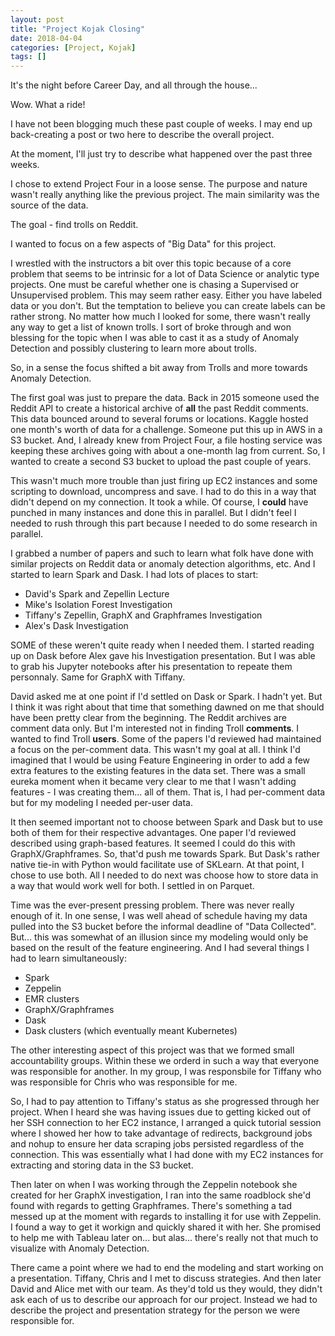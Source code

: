 ```yaml
---
layout: post
title: "Project Kojak Closing"
date: 2018-04-04
categories: [Project, Kojak]
tags: []
---
```


It's the night before Career Day, and all through the house...

Wow.  What a ride!

I have not been blogging much these past couple of weeks.  I may end up back-creating a post or two
here to describe the overall project.

At the moment, I'll just try to describe what happened over the past three weeks.

I chose to extend Project Four in a loose sense.  The purpose and nature wasn't really anything like
the previous project.  The main similarity was the source of the data.

The goal - find trolls on Reddit.

I wanted to focus on a few aspects of "Big Data" for this project.

I wrestled with the instructors a bit over this topic because of a core problem that seems to be
intrinsic for a lot of Data Science or analytic type projects.  One must be careful whether one is
chasing a Supervised or Unsupervised problem.  This may seem rather easy.  Either you have labeled
data or you don't.  But the temptation to believe you can create labels can be rather strong.
No matter how much I looked for some, there wasn't really any way to get a list of known trolls.
I sort of broke through and won blessing for the topic when I was able to cast it as a study of
Anomaly Detection and possibly clustering to learn more about trolls.

So, in a sense the focus shifted a bit away from Trolls and more towards Anomaly Detection.

The first goal was just to prepare the data.  Back in 2015 someone used the Reddit API to create
a historical archive of **all** the past Reddit comments.  This data bounced around to several
forums or locations.  Kaggle hosted one month's worth of data for a challenge.  Someone put this
up in AWS in a S3 bucket.  And, I already knew from Project Four, a file hosting service was
keeping these archives going with about a one-month lag from current.  So, I wanted to create
a second S3 bucket to upload the past couple of years.

This wasn't much more trouble than just firing up EC2 instances and some scripting to download,
uncompress and save.  I had to do this in a way that didn't depend on my connection.  It took a
while.  Of course, I **could** have punched in many instances and done this in parallel.  But
I didn't feel I needed to rush through this part because I needed to do some research in parallel.

I grabbed a number of papers and such to learn what folk have done with similar projects on
Reddit data or anomaly detection algorithms, etc.  And I started to learn Spark and Dask.  I had
lots of places to start:
* David's Spark and Zepellin Lecture
* Mike's Isolation Forest Investigation
* Tiffany's Zepellin, GraphX and Graphframes Investigation
* Alex's Dask Investigation 

SOME of these weren't quite ready when I needed them.  I started reading up on Dask before Alex
gave his Investigation presentation.  But I was able to grab his Jupyter notebooks after his
presentation to repeate them personnaly.  Same for GraphX with Tiffany.

David asked me at one point if I'd settled on Dask or Spark.  I hadn't yet.  But I think it was
right about that time that something dawned on me that should have been pretty clear from the
beginning.  The Reddit archives are comment data only.  But I'm interested not in finding
Troll **comments**.  I wanted to find Troll **users**.  Some of the papers I'd reviewed had
maintained a focus on the per-comment data.  This wasn't my goal at all.  I think I'd imagined
that I would be using Feature Engineering in order to add a few extra features to the existing
features in the data set.  There was a small eureka moment when it became very clear to me that
I wasn't adding features - I was creating them... all of them.  That is, I had per-comment data but for my
modeling I needed per-user data.

It then seemed important not to choose between Spark and Dask but to use both of them for their
respective advantages.  One paper I'd reviewed described using graph-based features.  It seemed I
could do this with GraphX/Graphframes.  So, that'd push me towards Spark.  But Dask's rather native
tie-in with Python would facilitate use of SKLearn.  At that point, I chose to use both.
All I needed to do next was choose how to store data in a way that would work well for both.
I settled in on Parquet. 

Time was the ever-present pressing problem.  There was never really enough of it.  In one sense, I
was well ahead of schedule having my data pulled into the S3 bucket before the informal deadline of
"Data Collected".  But... this was somewhat of an illusion since my modeling would only be based on
the result of the feature engineering.  And I had several things I had to learn simultaneously:
* Spark
* Zeppelin
* EMR clusters
* GraphX/Graphframes
* Dask
* Dask clusters (which eventually meant Kubernetes)

The other interesting aspect of this project was that we formed small accountability groups.
Within these we orderd in such a way that everyone was responsible for another.  In my group,
I was responsbile for Tiffany who was responsible for Chris who was responsible for me.

So, I had to pay attention to Tiffany's status as she progressed through her project.  When I heard
she was having issues due to getting kicked out of her SSH connection to her EC2 instance, I arranged
a quick tutorial session where I showed her how to take advantage of redirects, background jobs and
nohup to ensure her data scraping jobs persisted regardless of the connection.  This was essentially
what I had done with my EC2 instances for extracting and storing data in the S3 bucket.

Then later on when I was working through the Zeppelin notebook she created for her GraphX investigation,
I ran into the same roadblock she'd found with regards to getting Graphframes.  There's something a tad
messed up at the moment with regards to installing it for use with Zeppelin.  I found a way to get it
workign and quickly shared it with her.  She promised to help me with Tableau later on... but alas...
there's really not that much to visualize with Anomaly Detection.

There came a point where we had to end the modeling and start working on a presentation.  Tiffany, Chris
and I met to discuss strategies.  And then later David and Alice met with our team.  As they'd told us
they would, they didn't ask each of us to describe our approach for our project.  Instead we had to describe
the project and presentation strategy for the person we were responsible for.


